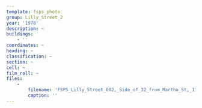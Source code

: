 ```yaml
---
template: fsps_photo
group: Lilly_Street_2
year: '1978'
description: ~
buildings:
    - ''
coordinates: ~
heading: ~
classification: ~
section: ~
cell: ~
film_roll: ~
files:
    -
        filename: 'FSPS_Lilly_Street_002,_Side_of_32_from_Martha_St,_17-10-M,_1978.png'
        caption: ''
---
```

